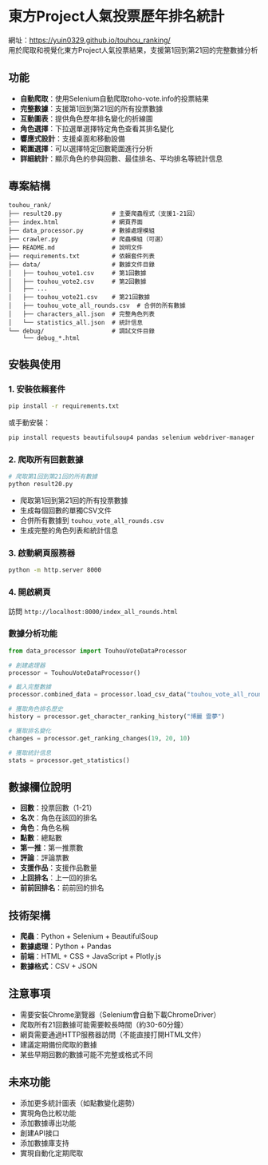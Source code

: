 # 東方Project人氣投票歷年排名統計

網址：https://yuin0329.github.io/touhou_ranking/ <br>
用於爬取和視覺化東方Project人氣投票結果，支援第1回到第21回的完整數據分析


## 功能

- **自動爬取**：使用Selenium自動爬取toho-vote.info的投票結果
- **完整數據**：支援第1回到第21回的所有投票數據
- **互動圖表**：提供角色歷年排名變化的折線圖
- **角色選擇**：下拉選單選擇特定角色查看其排名變化
- **響應式設計**：支援桌面和移動設備
- **範圍選擇**：可以選擇特定回數範圍進行分析
- **詳細統計**：顯示角色的參與回數、最佳排名、平均排名等統計信息

## 專案結構

```
touhou_rank/
├── result20.py              # 主要爬蟲程式（支援1-21回）
├── index.html               # 網頁界面
├── data_processor.py        # 數據處理模組
├── crawler.py               # 爬蟲模組（可選）
├── README.md                # 說明文件
├── requirements.txt         # 依賴套件列表
├── data/                    # 數據文件目錄
│   ├── touhou_vote1.csv     # 第1回數據
│   ├── touhou_vote2.csv     # 第2回數據
│   ├── ...
│   ├── touhou_vote21.csv    # 第21回數據
│   ├── touhou_vote_all_rounds.csv  # 合併的所有數據
│   ├── characters_all.json  # 完整角色列表
│   └── statistics_all.json  # 統計信息
└── debug/                   # 調試文件目錄
    └── debug_*.html
```

## 安裝與使用

### 1. 安裝依賴套件

```bash
pip install -r requirements.txt
```

或手動安裝：

```bash
pip install requests beautifulsoup4 pandas selenium webdriver-manager
```

### 2. 爬取所有回數數據

```bash
# 爬取第1回到第21回的所有數據
python result20.py
```

- 爬取第1回到第21回的所有投票數據
- 生成每個回數的單獨CSV文件
- 合併所有數據到 `touhou_vote_all_rounds.csv`
- 生成完整的角色列表和統計信息

### 3. 啟動網頁服務器

```bash
python -m http.server 8000
```

### 4. 開啟網頁

訪問 `http://localhost:8000/index_all_rounds.html`


### 數據分析功能

```python
from data_processor import TouhouVoteDataProcessor

# 創建處理器
processor = TouhouVoteDataProcessor()

# 載入完整數據
processor.combined_data = processor.load_csv_data("touhou_vote_all_rounds.csv")

# 獲取角色排名歷史
history = processor.get_character_ranking_history("博麗 霊夢")

# 獲取排名變化
changes = processor.get_ranking_changes(19, 20, 10)

# 獲取統計信息
stats = processor.get_statistics()
```

## 數據欄位說明

- **回數**：投票回數（1-21）
- **名次**：角色在該回的排名
- **角色**：角色名稱
- **點數**：總點數
- **第一推**：第一推票數
- **評論**：評論票數
- **支援作品**：支援作品數量
- **上回排名**：上一回的排名
- **前前回排名**：前前回的排名

## 技術架構

- **爬蟲**：Python + Selenium + BeautifulSoup
- **數據處理**：Python + Pandas
- **前端**：HTML + CSS + JavaScript + Plotly.js
- **數據格式**：CSV + JSON

## 注意事項

- 需要安裝Chrome瀏覽器（Selenium會自動下載ChromeDriver）
- 爬取所有21回數據可能需要較長時間（約30-60分鐘）
- 網頁需要通過HTTP服務器訪問（不能直接打開HTML文件）
- 建議定期備份爬取的數據
- 某些早期回數的數據可能不完整或格式不同

## 未來功能

- 添加更多統計圖表（如點數變化趨勢）
- 實現角色比較功能
- 添加數據導出功能
- 創建API接口
- 添加數據庫支持
- 實現自動化定期爬取









